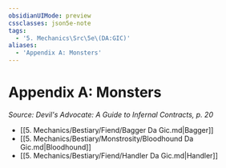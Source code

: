 ```yaml
---
obsidianUIMode: preview
cssclasses: json5e-note
tags:
  - '5. Mechanics\Src\5e\(DA:GIC)'
aliases:
  - 'Appendix A: Monsters'
---
```

# Appendix A: Monsters
*Source: Devil's Advocate: A Guide to Infernal Contracts, p. 20* 

- [[5. Mechanics/Bestiary/Fiend/Bagger Da Gic.md\|Bagger]]  
- [[5. Mechanics/Bestiary/Monstrosity/Bloodhound Da Gic.md\|Bloodhound]]  
- [[5. Mechanics/Bestiary/Fiend/Handler Da Gic.md\|Handler]]
